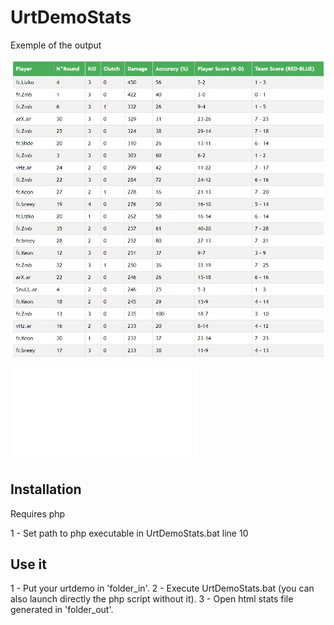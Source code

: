# UrtDemoStats

Exemple of the output

![view_of_stats](/example/demo_slide_example.png)

![complete_htlml_file](/example/slide_demo_example.html)

## Installation

Requires php

1 - Set path to php executable in UrtDemoStats.bat line 10

## Use it

1 - Put your urtdemo in 'folder_in'.
2 - Execute UrtDemoStats.bat (you can also launch directly the php script without it).
3 - Open html stats file generated in 'folder_out'.

